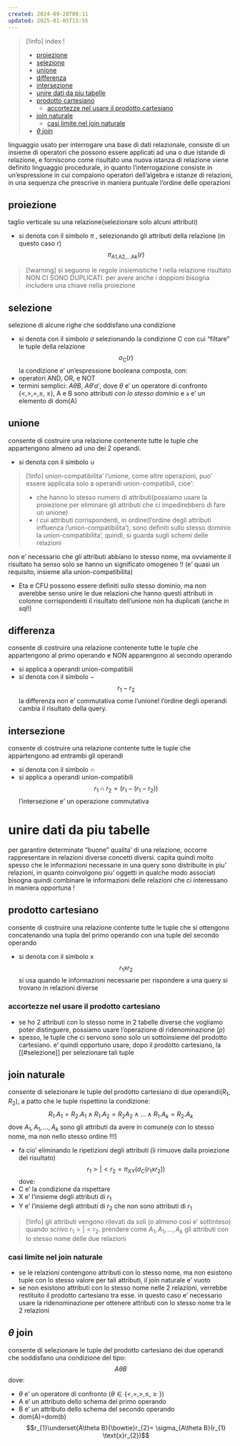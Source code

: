 ```yaml
---
created: 2024-09-28T09:11
updated: 2025-01-05T13:55
---
```

>[!info] index !
>- [proiezione](#proiezione)
>- [selezione](#selezione)
>- [unione](#unione)
>- [differenza](#differenza)
>- [intersezione](#intersezione)
>- [unire dati da piu tabelle](#unire%20dati%20da%20piu%20tabelle)
>- [prodotto cartesiano](#prodotto%20cartesiano)
>	- [accortezze nel usare il prodotto cartesiano](#accortezze%20nel%20usare%20il%20prodotto%20cartesiano)
>- [join naturale](#join%20naturale)
>	- [casi limite nel join naturale](#casi%20limite%20nel%20join%20naturale)
>- [$\theta$ join](#$%5Ctheta$%20join)

linguaggio usato per interrogare una base di dati relazionale, consiste di un insieme di operatori che possono essere applicati ad una o due istande di relazione, e forniscono come risultato una nuova istanza di relazione
viene definito linguaggio procedurale, in quanto l’interrogazione consiste in un’espressione in cui compaiono operatori dell’algebra e istanze di relazioni, in una sequenza che prescrive in maniera puntuale l’ordine delle operazioni
## proiezione
taglio verticale su una relazione(selezionare solo alcuni attributi)
- si denota con il simbolo $\pi$
, selezionando gli attributi della relazione (in questo caso r)
$$\pi_{\text{A1,A2,...Ak}}(r)$$
>[!warning] si seguono le regole insiemistiche ! nella relazione risultato NON CI SONO DUPLICATI. per avere anche i doppioni bisogna includere una chiave nella proiezione
## selezione
selezione di alcune righe che soddisfano una condizione
- si denota con il simbolo $\sigma$
selezionando la condizione C con cui “filtare” le tuple della relazione
$$\sigma_{\text{C}}(r)$$
la condizione e’ un’espressione booleana composta, con:
- operatori AND, OR, e NOT
- termini semplici: $A\theta B$, $A\theta  'a'$, dove $\theta$ e’ un operatore di confronto (<,>,=,≤, ≥), A e B sono attributi _con lo stesso dominio_ e `a` e’ un elemento di dom(A)
## unione
consente di costruire una relazione contenente tutte le tuple che appartengono almeno ad uno dei 2 operandi.
- si denota con il simbolo $\cup$ 
>[!info] union-compatibilita’
>l’unione, come altre operazioni, puo’ essere applicata solo a operandi union-compatibili, cioe’:
>- che hanno lo stesso numero di attributi(possiamo usare la proiezione per eliminare gli attributi che ci impedirebbero di fare un unione)
>- i cui attributi corrispondenti, in ordine(l’ordine degli attributi influenza l’union-compatibilita’), sono definiti sullo stesso dominio
la union-compatibilita’, quindi, si guarda sugli schemi delle relazioni

non e’ necessario che gli attributi abbiano lo stesso nome, ma ovviamente il risultato ha senso solo se hanno un significato omogeneo !! (e’ quasi un requisito, insieme alla union-compatibilita)
- Eta e CFU possono essere definiti sullo stesso dominio, ma non averebbe senso unire le due relazioni che hanno questi attributi in colonne corrispondenti
il risultato dell’unione non ha duplicati (anche in sql!)
## differenza
consente di costruire una relazione contenente tutte le tuple che appartengono al primo operando e NON apparengono al secondo operando
- si applica a operandi union-compatibili
- si denota con il simbolo $-$  $$r_{1} - r_{2}$$
la differenza non e’ commutativa come l’unione! l’ordine degli operandi cambia il risultato della query.
## intersezione
consente di costruire una relazione contente tutte le tuple che appartengono ad entrambi gli operandi
- si denota con il simbolo $\cap$
- si applica a operandi union-compatibili
$$ r_{1}\cap r_{2}= (r_{1}-(r_{1}-r_{2}))$$
l’intersezione e’ un operazione commutativa

# unire dati da piu tabelle
per garantire determinate “buone” qualita’ di una relazione, occorre rappresentare in relazioni diverse concetti diversi.
capita quindi molto spesso che le informazioni necessarie in una query sono distribuite in piu’ relazioni, in quanto coinvolgono piu’ oggetti in qualche modo associati
bisogna quindi combinare le informazioni delle relazioni che ci interessano in maniera opportuna !
## prodotto cartesiano
consente di costruire una relazione contente tutte le tuple che si ottengono concatenando una tupla del primo operando con una tuple del secondo operando
- si denota con il simbolo $\text{x}$
$$ r_{1}\text{x}r_{2}$$
si usa quando le informazioni necessarie per rispondere a una query si trovano in relazioni diverse
### accortezze nel usare il prodotto cartesiano
- se ho 2 attributi con lo stesso nome in 2 tabelle diverse che vogliamo poter distinguere, possiamo usare l’operazione di ridenominazione ($\rho$)
- spesso, le tuple che ci servono sono solo un sottoinsieme del prodotto cartesiano. e’ quindi opportuno usare, dopo il prodotto cartesiano, la [[#selezione]] per selezionare tali tuple
## join naturale
consente di selezionare le tuple del prodotto cartesiano di due operandi($R_{1}, R_{2}$), a patto che le tuple rispettino la condizione: 
$$ R_{1}.A_{1}=R_{2}.A_{1} \land R_{1}.A_{2}=R_{2}A_{2}\land \dots \land R_{1}.A_{k}=R_{2}.A_{k}$$
	dove $A_{1},A_{1},\dots, A_{k}$ sono gli attributi da avere in comune(e con lo stesso nome, ma non nello stesso ordine !!!)
- fa cio’ eliminando le ripetizioni degli attributi (li rimuove dalla proiezione del risultato)
$$ r_{1}>|< r_{2} = \pi_{XY}(\sigma_{C}(r_{1} \text{x} r_{2}))$$
dove:
- C e’ la condizione da rispettare
- X e’ l’insieme degli attributi di $r_{1}$
- Y e’ l’insieme degli attributi di $r_{2}$ che non sono attributi di $r_{1}$
>[!info] gli attributi vengono rilevati da soli (o almeno cosi e’ sottinteso) quando scrivo $r_{1}>|<r_{2}$. prendere come $A_{1},A_{1},\dots, A_{k}$ gli attributi con lo stesso nome delle due relazioni
### casi limite nel join naturale
- se le relazioni contengono attributi con lo stesso nome, ma non esistono tuple con lo stesso valore per tali attributi, il join naturale e’ vuoto
- se non esistono attributi con lo stesso nome nelle 2 relazioni, verrebbe restituito il prodotto cartesiano tra esse. in questo caso e’ necessario usare la ridenominazione per ottenere attributi con lo stesso nome tra le 2 relazioni
## $\theta$ join
consente di selezionare le tuple del prodotto cartesiano dei due operandi che soddisfano una condizione del tipo: 
$$ A\theta B$$
dove:
- $\theta$ e’ un operatore di confronto $(\theta\in\{<,=,>,\leq,\geq\})$
- A e’ un attributo dello schema del primo operando
- B e’ un attributo dello schema del secondo operando
- dom(A)=dom(b)
$$r_{1}\underset{A\theta B}{\bowtie}r_{2}= \sigma_{A\theta B}(r_{1} \text{x}r_{2})$$